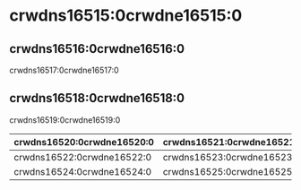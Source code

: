 # crwdns16515:0crwdne16515:0

## crwdns16516:0crwdne16516:0

crwdns16517:0crwdne16517:0

## crwdns16518:0crwdne16518:0

crwdns16519:0crwdne16519:0

| crwdns16520:0crwdne16520:0 | crwdns16521:0crwdne16521:0 |
| -------------------------- | -------------------------- |
| crwdns16522:0crwdne16522:0 | crwdns16523:0crwdne16523:0 |
| crwdns16524:0crwdne16524:0 | crwdns16525:0crwdne16525:0 |